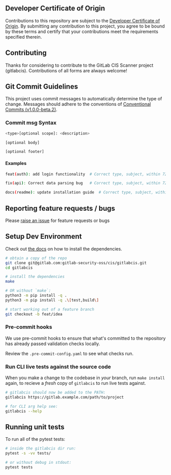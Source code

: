 ## Developer Certificate of Origin

Contributions to this repository are subject to the [Developer Certificate of Origin](https://docs.gitlab.com/legal/developer_certificate_of_origin/#developer-certificate-of-origin-version-11). By submitting any contribution to this project, you agree to be bound by these terms and certify that your contributions meet the requirements specified therein.

## Contributing

Thanks for considering to contribute to the GitLab CIS Scanner project (gitlabcis). Contributions of all forms are always welcome!

## Git Commit Guidelines

This project uses commit messages to automatically determine the type of change.
Messages should adhere to the conventions of [Conventional Commits (v1.0.0-beta.2)](https://www.conventionalcommits.org/en/v1.0.0-beta.2/).

### Commit msg Syntax

```sh
<type>[optional scope]: <description>

[optional body]

[optional footer]
```

#### Examples

```sh
feat(auth): add login functionality  # Correct type, subject, within 72 characters

fix(api): Correct data parsing bug   # Correct type, subject, within 72 characters

docs(readme): update installation guide  # Correct type, subject, within 72 characters
```

## Reporting feature requests / bugs

Please [raise an issue](https://gitlab.com/gitlab-security-oss/cis/gitlabcis/-/issues) for feature requests or bugs

## Setup Dev Environment

Check out [the docs](https://gitlab.com/gitlab-security-oss/cis/gitlabcis/-/blob/main/docs/readme.md?ref_type=heads#for-developers-install) on how to install the dependencies.

```sh
# obtain a copy of the repo
git clone git@gitlab.com:gitlab-security-oss/cis/gitlabcis.git
cd gitlabcis

# install the dependencies
make

# OR without `make`:
python3 -m pip install -q .
python3 -m pip install -q .\[test,build\]

# start working out of a feature branch
git checkout -b feat/idea
```

### Pre-commit hooks

We use pre-commit hooks to ensure that what's committed to the repository has already passed validation checks locally.

Review the `.pre-commit-config.yaml` to see what checks run.

### Run CLI live tests against the source code

When you make a change to the codebase in _your_ branch, run `make install` again, to recieve a _fresh_ copy of `gitlabcis` to run live tests against.

```sh
# gitlabcis should now be added to the PATH:
gitlabcis https://gitlab.example.com/path/to/project

# for CLI arg help see:
gitlabcis --help
```

## Running unit tests

To run all of the pytest tests:

```sh
# inside the gitlabcis dir run:
pytest -s -vv tests/

# or without debug in stdout:
pytest tests
```
